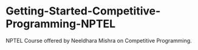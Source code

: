 # Getting-Started-Competitive-Programming-NPTEL
NPTEL Course offered by Neeldhara Mishra on Competitive Programming.

